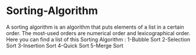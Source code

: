 # Sorting-Algorithm
A sorting algorithm is an algorithm that puts elements of a list in a certain order. 
The most-used orders are numerical order and lexicographical order. 
Here you can find a list of this Sorting Algorithm :
   1-Bubble Sort
   2-Selection Sort
   3-Insertion Sort
   4-Quick Sort
   5-Merge Sort
